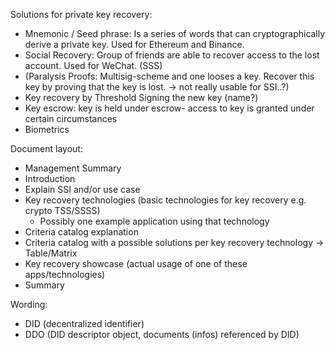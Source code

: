 Solutions for private key recovery:
- Mnemonic / Seed phrase: Is a series of words that can cryptographically derive a private key. Used for Ethereum and Binance.
- Social Recovery: Group of friends are able to recover access to the lost account. Used for WeChat. (SSS)
- (Paralysis Proofs: Multisig-scheme and one looses a key. Recover this key by proving that the key is lost. -> not really usable for SSI..?)
- Key recovery by Threshold Signing the new key (name?)
- Key escrow: key is held under escrow- access to key is granted under certain circumstances
- Biometrics

Document layout:
- Management Summary
- Introduction
- Explain SSI and/or use case
- Key recovery technologies (basic technologies for key recovery e.g. crypto TSS/SSSS)
  * Possibly one example application using that technology
- Criteria catalog explanation
- Criteria catalog with a possible solutions per key recovery technology -> Table/Matrix
- Key recovery showcase (actual usage of one of these apps/technologies)
- Summary

Wording:
- DID (decentralized identifier)
- DDO (DID descriptor object, documents (infos) referenced by DID)
